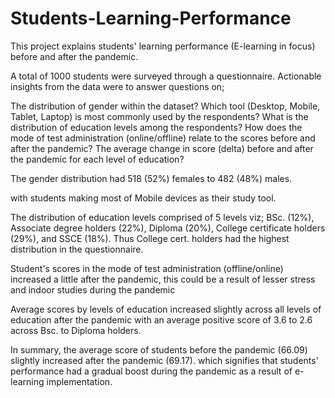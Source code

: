 # Students-Learning-Performance
This project explains students' learning performance (E-learning in focus) before and after the pandemic.

A total of 1000 students were surveyed through a questionnaire. Actionable insights from the data were to answer questions on;

The distribution of gender within the dataset?
Which tool (Desktop, Mobile, Tablet, Laptop) is most commonly used by the respondents?
What is the distribution of education levels among the respondents?
How does the mode of test administration (online/offline) relate to the scores before and after the pandemic?
The average change in score (delta) before and after the pandemic for each level of education?


The gender distribution had 518 (52%) females  to 482 (48%) males.

with students making most of Mobile devices as their study tool.

The distribution of education levels comprised of 5 levels viz;
BSc. (12%), Associate degree holders (22%), Diploma (20%), College certificate holders (29%), and SSCE (18%). Thus College cert. holders had the highest distribution in the questionnaire.

Student's scores in the mode of test administration (offline/online) increased a little after the pandemic, this could be a result of lesser stress and indoor studies during the pandemic

Average scores by levels of education increased slightly across all levels of education after the pandemic with an average positive score of 3.6 to 2.6 across Bsc. to Diploma holders.

In summary, the average score of students before the pandemic (66.09) slightly increased after the pandemic (69.17). which signifies that students' performance had a gradual boost during the pandemic as a result of e-learning implementation.

